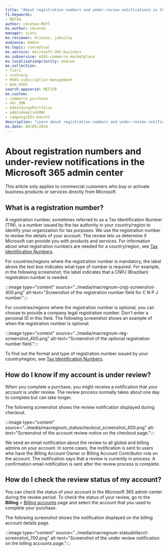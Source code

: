 ```yaml
---
title: "About registration numbers and under-review notifications in the Microsoft 365 admin center"
f1.keywords:
- NOCSH
author: cmcatee-MSFT
ms.author: cmcatee
manager: scotv
ms.reviewer: drjones, jobailey
audience: Admin
ms.topic: conceptual
ms.service: microsoft-365-business
ms.subservice: m365-commerce-marketplace
ms.localizationpriority: medium
ms.collection: 
- Tier1
- scotvorg
- M365-subscription-management
- Adm_O365
search.appverid: MET150
ms.custom: 
- commerce_purchase
- okr_SMB
- AdminSurgePortfolio
- admindeeplinkMAC
- campaignIDs-batch1
description: "Learn about registration numbers and under-review notifications when you buy Microsoft business products or services."
ms.date: 09/05/2024
---
```


# About registration numbers and under-review notifications in the Microsoft 365 admin center

This article only applies to commercial customers who buy or activate business products or services directly from Microsoft.

## What is a registration number?  

A registration number, sometimes referred to as a Tax Identification Number (TIN), is a number issued by the tax authority in your country/region to identify your organization for tax purposes. We use the registration number to review the details of your account. The review lets us determine if Microsoft can provide you with products and services. For information about what registration numbers are needed for a country/region, see [Tax Identification Numbers](https://www.oecd.org/tax/automatic-exchange/crs-implementation-and-assistance/tax-identification-numbers/).

For countries/regions where the registration number is mandatory, the label above the text box indicates what type of number is required. For example, in the following screenshot, the label indicates that a CNPJ (Brazilian) registration number is needed.

:::image type="content" source="../media/macregnum-cnpj-screenshot-400.png" alt-text="Screenshot of the registration number field for C N P J number.":::

For countries/regions where the registration number is optional, you can choose to provide a company legal registration number. Don't enter a personal ID in this field. The following screenshot shows an example of when the registration number is optional.

:::image type="content" source="../media/macregnum-reg-screenshot_400.png" alt-text="Screenshot of the optional registration number field.":::

To find out the format and type of registration number issued by your country/region, see [Tax Identification Numbers](https://www.oecd.org/tax/automatic-exchange/crs-implementation-and-assistance/tax-identification-numbers/).

## How do I know if my account is under review?  

When you complete a purchase, you might receive a notification that your account is under review. The review process normally takes about one day to complete but can take longer.

The following screenshot shows the review notification displayed during checkout.

:::image type="content" source="../media/macregnum_statuscheckout_screenshot_400.png" alt-text="Screenshot of the account review notice on the checkout page.":::

We send an email notification about the review to all global and billing admins on your account. In some cases, the notification is sent to users who have the Billing Account Owner or Billing Account Contributor role on the account. The notification says that a review is currently in process. A confirmation email notification is sent after the review process is complete.

## How do I check the review status of my account?

You can check the status of your account in the Microsoft 365 admin center during the review period. To check the status of your review, go to the **Billing** > <a href="https://go.microsoft.com/fwlink/p/?linkid=2084771" target="_blank">Billing accounts</a> page and select the account that you used to complete your purchase.

The following screenshot shows the notification displayed on the billing account details page.

:::image type="content" source="../media/macregnum-statusbillacct-screenshot_700.png" alt-text="Screenshot of the under review notification on the billing accounts page.":::
